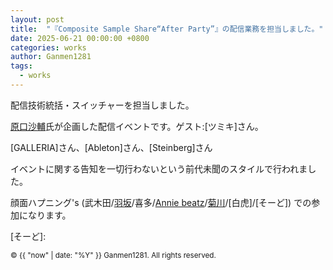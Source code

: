 ```yaml
---
layout: post
title:  "『Composite Sample Share“After Party”』の配信業務を担当しました。"
date: 2025-06-21 00:00:00 +0800
categories: works
author: Ganmen1281
tags:
  - works
---
```


配信技術統括・スイッチャーを担当しました。

[原口沙輔]氏が企画した配信イベントです。ゲスト:[ツミキ]さん。

[GALLERIA]さん、[Ableton]さん、[Steinberg]さん

イベントに関する告知を一切行わないという前代未聞のスタイルで行われました。

顔面ハプニング's (武木田/[羽坂]/喜多/[Annie beatz]/[菊川]/[白虎]/[そーど]) での参加になります。


[原口沙輔]: https://x.com/sasuke_maschine
[羽坂]: https://x.com/castro_2034
[CDs]: http://cds-inter.net/
[Annie beatz]: https://x.com/Annie_beatz
[コブトリ]: https://x.com/mellorine062
[菊川]:
[白虎]:
[そーど]:

[BMPCC4K]:https://www.blackmagicdesign.com/jp/products/blackmagicpocketcinemacamera/techspecs/W-CIN-12

[Gopro Hero11]: https://gopro.com/ja/jp/shop/cameras/hero11-black/CHDHX-111-master.html?srsltid=AfmBOopWZ_rga1FrAcFnoEUS-k9RSzLXA4XO0q1BUu6YuOaVNGcU4aVH

[ZV-e10]: https://www.sony.jp/ichigan/products/ZV-E10/?srsltid=AfmBOoqQk4jE4BXYQD27RKQleQDc7RtuHGnxvSEA4v4-ytuVgt_duoLh

[ATEM Mini Pro]: https://www.blackmagicdesign.com/jp/products/atemmini/techspecs/W-APS-14

[V-8HD]: https://proav.roland.com/jp/products/v-8hd/

<p><small>&copy; {{ "now" | date: "%Y" }} Ganmen1281. All rights reserved.</small></p>